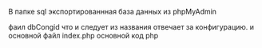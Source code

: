 В папке sql экспортированнная база данных из phpMyAdmin

фаил dbCongid что и следует из названия отвечает за конфигурацию.
и основной файл index.php основной код php 

